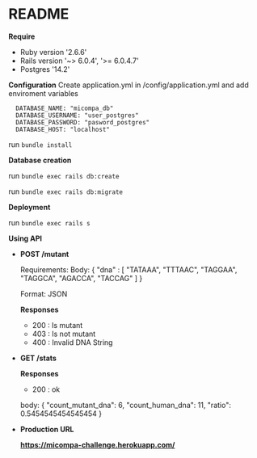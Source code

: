 # README

**Require**
* Ruby version '2.6.6'
* Rails version '~> 6.0.4', '>= 6.0.4.7'
* Postgres '14.2'

**Configuration**
Create application.yml in /config/application.yml and add enviroment variables

```
  DATABASE_NAME: "micompa_db"
  DATABASE_USERNAME: "user_postgres"
  DATABASE_PASSWORD: "pasword_postgres"
  DATABASE_HOST: "localhost"
```

run ``` bundle install ```

**Database creation**

  run ``` bundle exec rails db:create ```

  run ``` bundle exec rails db:migrate ```

**Deployment**

  run ``` bundle exec rails s ```

**Using API**

* **POST /mutant**

  Requirements:
    Body: { "dna" : [ "TATAAA", "TTTAAC", "TAGGAA", "TAGGCA", "AGACCA", "TACCAG" ] }
    
    Format: JSON
    
    **Responses**
    * 200 : Is mutant
    * 403 : Is not mutant
    * 400 : Invalid DNA String

* **GET /stats**
    
    **Responses**
    * 200 : ok
 
    body: { "count_mutant_dna": 6, "count_human_dna": 11, "ratio": 0.5454545454545454 }
    
* **Production URL**

    **https://micompa-challenge.herokuapp.com/**
    

